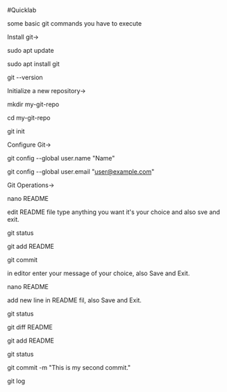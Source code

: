 #Quicklab

some basic git commands you have to execute

Install git->

sudo apt update

sudo apt install git

git --version

Initialize a new repository->

mkdir my-git-repo

cd my-git-repo

git init

Configure Git->

git config --global user.name "Name"

git config --global user.email "user@example.com"

Git Operations->

nano README

edit README file type anything you want it's your choice and also sve and exit.

git status

git add README

git commit

in editor enter your message of your choice, also Save and Exit.

nano README

add new line in README fil, also Save and Exit.

git status

git diff README

git add README

git status

git commit -m "This is my second commit."

git log

